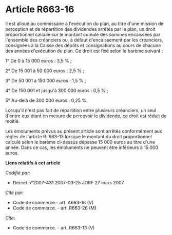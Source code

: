# Article R663-16

Il est alloué au commissaire à l'exécution du plan, au titre d'une mission de perception et de répartition des dividendes
arrêtés par le plan, un droit proportionnel calculé sur le montant cumulé des sommes encaissées par l'ensemble des créanciers
ou, à défaut d'encaissement par les créanciers, consignées à la Caisse des dépôts et consignations au cours de chacune des
années d'exécution du plan. Ce droit est fixé selon le barème suivant :

1° De 0 à 15 000 euros : 3,5 % ;

2° De 15 001 à 50 000 euros : 2,5 % ;

3° De 50 001 à 150 000 euros : 1,5 % ;

4° De 150 001 et jusqu'à 300 000 euros : 0,5 % ;

5° Au-delà de 300 000 euros : 0,25 %.

Lorsqu'il n'est pas fait de répartition entre plusieurs créanciers, un seul d'entre eux étant en mesure de percevoir le
dividende, ce droit est réduit de moitié.

Les émoluments prévus au présent article sont arrêtés conformément aux règles de l'article R. 663-13 lorsque le montant du
droit proportionnel calculé selon le barème ci-dessus dépasse 15 000 euros au titre d'une année. Dans ce cas, les émoluments
ne peuvent être inférieurs à 15 000 euros.

**Liens relatifs à cet article**

_Codifié par_:

  - Décret n°2007-431 2007-03-25 JORF 27 mars 2007

_Cité par_:

  - Code de commerce - art. A663-16 (V)
  - Code de commerce. - art. R663-26 (M)

_Cite_:

  - Code de commerce. - art. R663-13 (V)
